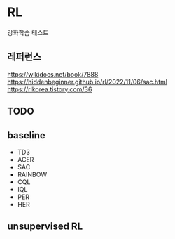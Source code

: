 # RL
강화학습 테스트

## 레퍼런스
https://wikidocs.net/book/7888
https://hiddenbeginner.github.io/rl/2022/11/06/sac.html
https://rlkorea.tistory.com/36

## TODO

## baseline
* TD3
* ACER
* SAC
* RAINBOW
* CQL
* IQL
* PER
* HER

## unsupervised RL